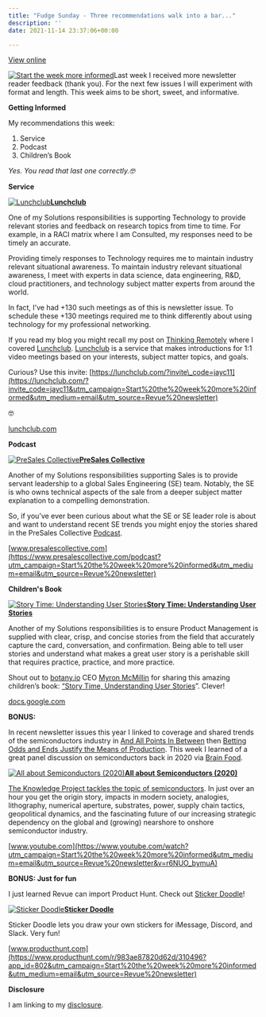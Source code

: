 ```yaml
---
title: "Fudge Sunday - Three recommendations walk into a bar..."
description: ''
date: 2021-11-14 23:37:06+00:00

---
```


[View online](https://sunday.fudge.org/issues/fudge-sunday-three-recommendations-walk-into-a-bar-847670?utm_campaign=Issue&utm_content=view_in_browser&utm_medium=email&utm_source=Start+the+week+more+informed)

[![Start the week more informed](https://bucketeer-e05bbc84-baa3-437e-9518-adb32be77984.s3.amazonaws.com/public/images/449a2576-79ca-4390-b113-ca52ed86567d_1200x115.png "Start the week more informed")](https://substackcdn.com/image/fetch/f_auto,q_auto:good,fl_progressive:steep/https%3A%2F%2Fbucketeer-e05bbc84-baa3-437e-9518-adb32be77984.s3.amazonaws.com%2Fpublic%2Fimages%2F449a2576-79ca-4390-b113-ca52ed86567d_1200x115.png)Last week I received more newsletter reader feedback (thank you). For the next few issues I will experiment with format and length. This week aims to be short, sweet, and informative.

 **Getting Informed**

My recommendations this week:

1. Service
2. Podcast
3. Children’s Book

*Yes. You read that last one correctly.🤓*

 **Service**

[![Lunchclub](https://bucketeer-e05bbc84-baa3-437e-9518-adb32be77984.s3.amazonaws.com/public/images/958ec306-3edb-4984-8fd5-509f9dd5c176_600x315.png "Lunchclub")](https://substackcdn.com/image/fetch/f_auto,q_auto:good,fl_progressive:steep/https%3A%2F%2Fbucketeer-e05bbc84-baa3-437e-9518-adb32be77984.s3.amazonaws.com%2Fpublic%2Fimages%2F958ec306-3edb-4984-8fd5-509f9dd5c176_600x315.png)**[Lunchclub](https://lunchclub.com/?invite_code=jayc11&utm_campaign=Start%20the%20week%20more%20informed&utm_medium=email&utm_source=Revue%20newsletter)**

One of my Solutions responsibilities is supporting Technology to provide relevant stories and feedback on research topics from time to time. For example, in a RACI matrix where I am Consulted, my responses need to be timely an accurate.

Providing timely responses to Technology requires me to maintain industry relevant situational awareness. To maintain industry relevant situational awareness, I meet with experts in data science, data engineering, R&D, cloud practitioners, and technology subject matter experts from around the world.

In fact, I’ve had +130 such meetings as of this is newsletter issue. To schedule these +130 meetings required me to think differently about using technology for my professional networking.

If you read my blog you might recall my post on [Thinking Remotely](https://fudge.org/archive/thinking-remotely/?utm_campaign=Start%20the%20week%20more%20informed&utm_medium=email&utm_source=Revue%20newsletter) where I covered [Lunchclub](https://lunchclub.com/?invite_code=jayc11&utm_campaign=Start%20the%20week%20more%20informed&utm_medium=email&utm_source=Revue%20newsletter). [Lunchclub](https://lunchclub.com/?invite_code=jayc11&utm_campaign=Start%20the%20week%20more%20informed&utm_medium=email&utm_source=Revue%20newsletter) is a service that makes introductions for 1:1 video meetings based on your interests, subject matter topics, and goals.

Curious? Use this invite: [https://lunchclub.com/?invite\_code=jayc11](https://lunchclub.com/?invite_code=jayc11&utm_campaign=Start%20the%20week%20more%20informed&utm_medium=email&utm_source=Revue%20newsletter)

🤓

[lunchclub.com](https://lunchclub.com/?invite_code=jayc11&utm_campaign=Start%20the%20week%20more%20informed&utm_medium=email&utm_source=Revue%20newsletter)

 **Podcast**

[![PreSales Collective](https://bucketeer-e05bbc84-baa3-437e-9518-adb32be77984.s3.amazonaws.com/public/images/acc4fa04-1865-4121-8c03-74963a0c9192_600x338.jpeg "PreSales Collective")](https://substackcdn.com/image/fetch/f_auto,q_auto:good,fl_progressive:steep/https%3A%2F%2Fbucketeer-e05bbc84-baa3-437e-9518-adb32be77984.s3.amazonaws.com%2Fpublic%2Fimages%2Facc4fa04-1865-4121-8c03-74963a0c9192_600x338.jpeg)**[PreSales Collective](https://www.presalescollective.com/podcast?utm_campaign=Start%20the%20week%20more%20informed&utm_medium=email&utm_source=Revue%20newsletter)**

Another of my Solutions responsibilities supporting Sales is to provide servant leadership to a global Sales Engineering (SE) team. Notably, the SE is who owns technical aspects of the sale from a deeper subject matter explanation to a compelling demonstration.

So, if you’ve ever been curious about what the SE or SE leader role is about and want to understand recent SE trends you might enjoy the stories shared in the PreSales Collective [Podcast](https://www.presalescollective.com/podcast?utm_campaign=Start%20the%20week%20more%20informed&utm_medium=email&utm_source=Revue%20newsletter).

[www.presalescollective.com](https://www.presalescollective.com/podcast?utm_campaign=Start%20the%20week%20more%20informed&utm_medium=email&utm_source=Revue%20newsletter)

 **Children's Book**

[![Story Time: Understanding User Stories](https://bucketeer-e05bbc84-baa3-437e-9518-adb32be77984.s3.amazonaws.com/public/images/f35eecfd-ca85-4801-9525-6f79ce7c300a_600x315.png "Story Time: Understanding User Stories")](https://substackcdn.com/image/fetch/f_auto,q_auto:good,fl_progressive:steep/https%3A%2F%2Fbucketeer-e05bbc84-baa3-437e-9518-adb32be77984.s3.amazonaws.com%2Fpublic%2Fimages%2Ff35eecfd-ca85-4801-9525-6f79ce7c300a_600x315.png)**[Story Time: Understanding User Stories](https://docs.google.com/presentation/d/1j3l9GCiEvp8Ei3G9Uuzp6Q6tS2pXqAG4SLI3zHJaQj0/edit?usp=sharing&utm_campaign=Start%20the%20week%20more%20informed&utm_medium=email&utm_source=Revue%20newsletter)**

Another of my Solutions responsibilities is to ensure Product Management is supplied with clear, crisp, and concise stories from the field that accurately capture the card, conversation, and confirmation. Being able to tell user stories and understand what makes a great user story is a perishable skill that requires practice, practice, and more practice.

Shout out to [botany.io](https://botany.io?utm_campaign=Start%20the%20week%20more%20informed&utm_medium=email&utm_source=Revue%20newsletter) CEO [Myron McMillin](https://www.linkedin.com/in/myronmcmillin/?utm_campaign=Start%20the%20week%20more%20informed&utm_medium=email&utm_source=Revue%20newsletter) for sharing this amazing children’s book: [“Story Time, Understanding User Stories](https://docs.google.com/presentation/d/1j3l9GCiEvp8Ei3G9Uuzp6Q6tS2pXqAG4SLI3zHJaQj0/edit?usp=sharing&utm_campaign=Start%20the%20week%20more%20informed&utm_medium=email&utm_source=Revue%20newsletter)”. Clever!

[docs.google.com](https://docs.google.com/presentation/d/1j3l9GCiEvp8Ei3G9Uuzp6Q6tS2pXqAG4SLI3zHJaQj0/edit?usp=sharing&utm_campaign=Start%20the%20week%20more%20informed&utm_medium=email&utm_source=Revue%20newsletter)

 **BONUS:**

In recent newsletter issues this year I linked to coverage and shared trends of the semiconductors industry in [And All Points In Between](https://sunday.fudge.org/issues/fudge-sunday-and-all-points-in-between-679406?utm_campaign=Start%20the%20week%20more%20informed&utm_medium=email&utm_source=Revue%20newsletter) then [Betting Odds and Ends Justify the Means of Production](https://sunday.fudge.org/issues/fudge-sunday-betting-odds-and-ends-justify-the-means-of-production-752134?utm_campaign=Start%20the%20week%20more%20informed&utm_medium=email&utm_source=Revue%20newsletter). This week I learned of a great panel discussion on semiconductors back in 2020 via [Brain Food](https://fs.blog/knowledge-podcast/the-ultimate-bargaining-chip/?utm_campaign=Start%20the%20week%20more%20informed&utm_medium=email&utm_source=Revue%20newsletter).

[![All about Semiconductors (2020)](https://bucketeer-e05bbc84-baa3-437e-9518-adb32be77984.s3.amazonaws.com/public/images/60cb60f8-3b8c-4737-aea0-16b35f052992_600x338.jpeg "All about Semiconductors (2020)")](https://substackcdn.com/image/fetch/f_auto,q_auto:good,fl_progressive:steep/https%3A%2F%2Fbucketeer-e05bbc84-baa3-437e-9518-adb32be77984.s3.amazonaws.com%2Fpublic%2Fimages%2F60cb60f8-3b8c-4737-aea0-16b35f052992_600x338.jpeg)**[All about Semiconductors (2020)](https://www.youtube.com/watch?utm_campaign=Start%20the%20week%20more%20informed&utm_medium=email&utm_source=Revue%20newsletter&v=r6NUO_bymuA)**

[The Knowledge Project tackles the topic of semiconductors](https://www.youtube.com/watch?utm_campaign=Start%20the%20week%20more%20informed&utm_medium=email&utm_source=Revue%20newsletter&v=r6NUO_bymuA). In just over an hour you get the origin story, impacts in modern society, analogies, lithography, numerical aperture, substrates, power, supply chain tactics, geopolitical dynamics, and the fascinating future of our increasing strategic dependency on the global and (growing) nearshore to onshore semiconductor industry.

[www.youtube.com](https://www.youtube.com/watch?utm_campaign=Start%20the%20week%20more%20informed&utm_medium=email&utm_source=Revue%20newsletter&v=r6NUO_bymuA)

 **BONUS: Just for fun**

I just learned Revue can import Product Hunt. Check out [Sticker Doodle](https://www.producthunt.com/r/983ae87820d62d/310496?app_id=802&utm_campaign=Start%20the%20week%20more%20informed&utm_medium=email&utm_source=Revue%20newsletter)!

[![Sticker Doodle](https://bucketeer-e05bbc84-baa3-437e-9518-adb32be77984.s3.amazonaws.com/public/images/6207cfe7-6f4c-4a52-9b6f-86efa2c347ce_600x489.png "Sticker Doodle")](https://substackcdn.com/image/fetch/f_auto,q_auto:good,fl_progressive:steep/https%3A%2F%2Fbucketeer-e05bbc84-baa3-437e-9518-adb32be77984.s3.amazonaws.com%2Fpublic%2Fimages%2F6207cfe7-6f4c-4a52-9b6f-86efa2c347ce_600x489.png)**[Sticker Doodle](https://www.producthunt.com/r/983ae87820d62d/310496?app_id=802&utm_campaign=Start%20the%20week%20more%20informed&utm_medium=email&utm_source=Revue%20newsletter)**

Sticker Doodle lets you draw your own stickers for iMessage, Discord, and Slack. Very fun!

[www.producthunt.com](https://www.producthunt.com/r/983ae87820d62d/310496?app_id=802&utm_campaign=Start%20the%20week%20more%20informed&utm_medium=email&utm_source=Revue%20newsletter)
 
 **Disclosure**

I am linking to my [disclosure](https://jaycuthrell.com/disclosure/?utm_campaign=Fudge%20Sunday&utm_medium=email&utm_source=Revue%20newsletter).